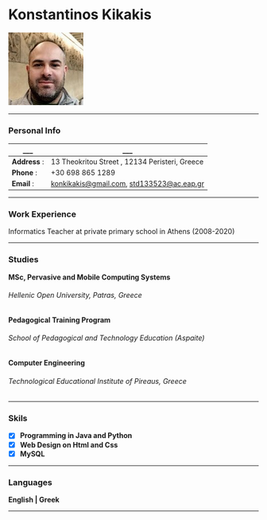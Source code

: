 # Konstantinos Kikakis
![](https://github.com/kikkon11/mycv/blob/main/my_photo.jpg)
***
### Personal Info 
___ | ___ 
---|---
**Address** :| 13 Theokritou Street , 12134 Peristeri, Greece
**Phone**   :| +30 698 865 1289
**Email**   :| konkikakis@gmail.com, std133523@ac.eap.gr
***
### Work Experience
Informatics Teacher at private primary school in Athens (2008-2020)
***
### Studies
**MSc, Pervasive and Mobile Computing Systems** 
###### Hellenic Open University, Patras, Greece
**Pedagogical Training Program**
###### School of Pedagogical and Technology Education (Aspaite)
**Computer Engineering**
###### Technological Educational Institute of Pireaus, Greece
***
### Skils
- [x]  **Programming in Java and Python**
- [x] **Web Design on Html and Css**
- [x] **MySQL**
***
### Languages
**English | Greek**  

***


